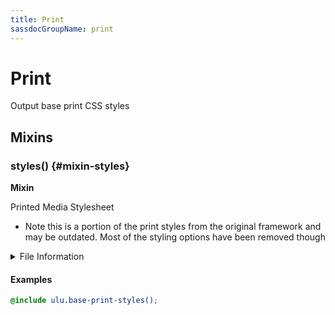 ```yaml
---
title: Print
sassdocGroupName: print
---
```



# Print

<div class="type-large">

Output base print CSS styles

</div>



## Mixins




<div class="sassdoc-item-header">

###  styles() {#mixin-styles}

  <div class="sassdoc-item-header__labels">
    <span class="tag tag--primary"><strong>Mixin</strong></span>
  </div>

</div>

  

Printed Media Stylesheet
- Note this is a portion of the print styles from the original framework
  and may be outdated. Most of the styling options have been removed though
    
    


<details>
  <summary>File Information</summary>
  
- **File:** _print.scss
- **Group:** print
- **Type:** mixin
- **Lines (comments):** 6-10
- **Lines (code):** 12-51

</details>

    

#### Examples

      


``` scss
@include ulu.base-print-styles();
```
  



      
  
  